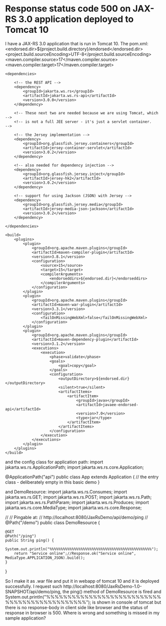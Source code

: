 
# Response status code 500 on JAX-RS 3.0 application deployed to Tomcat 10

I have a JAX-RS 3.0 application that is run in Tomcat 10.
The pom.xml:
<properties>
        <endorsed.dir>${project.build.directory}/endorsed</endorsed.dir>
        <project.build.sourceEncoding>UTF-8</project.build.sourceEncoding>
        <maven.compiler.source>17</maven.compiler.source>
        <maven.compiler.target>17</maven.compiler.target>
    </properties>

    <dependencies>

        <!-- the REST API -->
        <dependency>
            <groupId>jakarta.ws.rs</groupId>
            <artifactId>jakarta.ws.rs-api</artifactId>
            <version>3.0.0</version>
        </dependency>

        <!-- These next two are needed because we are using Tomcat, which  -->
        <!-- is not a full JEE server - it's just a servlet container.     -->

        <!-- the Jersey implementation -->
        <dependency>
            <groupId>org.glassfish.jersey.containers</groupId>
            <artifactId>jersey-container-servlet</artifactId>
            <version>3.0.2</version>
        </dependency>

        <!-- also needed for dependency injection -->
        <dependency>
            <groupId>org.glassfish.jersey.inject</groupId>
            <artifactId>jersey-hk2</artifactId>
            <version>3.0.2</version>
        </dependency>

        <!-- support for using Jackson (JSON) with Jersey -->
        <dependency>
            <groupId>org.glassfish.jersey.media</groupId>
            <artifactId>jersey-media-json-jackson</artifactId>
            <version>3.0.2</version>
        </dependency>

    </dependencies>

    <build>
        <plugins>
            <plugin>
                <groupId>org.apache.maven.plugins</groupId>
                <artifactId>maven-compiler-plugin</artifactId>
                <version>3.8.1</version>
                <configuration>
                    <source>15</source>
                    <target>15</target>
                    <compilerArguments>
                        <endorseddirs>${endorsed.dir}</endorseddirs>
                    </compilerArguments>
                </configuration>
            </plugin>
            <plugin>
                <groupId>org.apache.maven.plugins</groupId>
                <artifactId>maven-war-plugin</artifactId>
                <version>3.3.1</version>
                <configuration>
                    <failOnMissingWebXml>false</failOnMissingWebXml>
                </configuration>
            </plugin>
            <plugin>
                <groupId>org.apache.maven.plugins</groupId>
                <artifactId>maven-dependency-plugin</artifactId>
                <version>3.1.2</version>
                <executions>
                    <execution>
                        <phase>validate</phase>
                        <goals>
                            <goal>copy</goal>
                        </goals>
                        <configuration>
                            <outputDirectory>${endorsed.dir}</outputDirectory>
                            <silent>true</silent>
                            <artifactItems>
                                <artifactItem>
                                    <groupId>javax</groupId>
                                    <artifactId>javaee-endorsed-api</artifactId>
                                    <version>7.0</version>
                                    <type>jar</type>
                                </artifactItem>
                            </artifactItems>
                        </configuration>
                    </execution>
                </executions>
            </plugin>
        </plugins>
    </build>

and the config class for application path:
import jakarta.ws.rs.ApplicationPath;
import jakarta.ws.rs.core.Application;

@ApplicationPath("api")
public class App extends Application {
    // the entry class - deliberately empty in this basic demo
}

and DemoResource:
import jakarta.ws.rs.Consumes;
import jakarta.ws.rs.GET;
import jakarta.ws.rs.POST;
import jakarta.ws.rs.Path;
import jakarta.ws.rs.PathParam;
import jakarta.ws.rs.Produces;
import jakarta.ws.rs.core.MediaType;
import jakarta.ws.rs.core.Response;

//
// Pingable at:
// http://localhost:8080/JaxRsDemo/api/demo/ping
//
@Path("/demo")
public class DemoResource {

    @GET
    @Path("/ping")
    public String ping() {
        System.out.println("%%%%%%%%%%%%%%%%%%%%%%%%%%%%%%%%%%%%%%%%%%%%%%");
        return "Service online";//Response.ok("Service online", MediaType.APPLICATION_JSON).build();
    }
}

So I make it as .war file and put it in webapp of tomcat 10 and it is deployed successfully.
I request such http://localhost:8080/JaxRsDemo-1.0-SNAPSHOT/api/demo/ping, the ping() method of DemoResource is fired and System.out.println("%%%%%%%%%%%%%%%%%%%%%%%%%%%%%%%%%%%%%%%%%%%%%%"); is shown in console of tomcat but there is no response-body in client side like browser and the status of response in browser is 500.
Where is wrong and something is missed in my sample application?

        